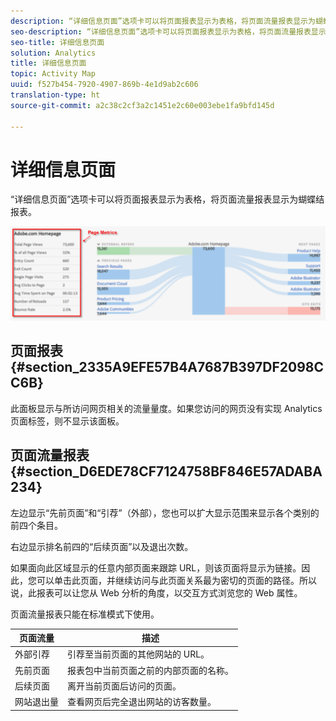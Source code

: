 ```yaml
---
description: “详细信息页面”选项卡可以将页面报表显示为表格，将页面流量报表显示为蝴蝶结报表。
seo-description: “详细信息页面”选项卡可以将页面报表显示为表格，将页面流量报表显示为蝴蝶结报表。
seo-title: 详细信息页面
solution: Analytics
title: 详细信息页面
topic: Activity Map
uuid: f527b454-7920-4907-869b-4e1d9ab2c606
translation-type: ht
source-git-commit: a2c38c2cf3a2c1451e2c60e003ebe1fa9bfd145d

---
```



# 详细信息页面

“详细信息页面”选项卡可以将页面报表显示为表格，将页面流量报表显示为蝴蝶结报表。

![](assets/page_flow.png)

## 页面报表 {#section_2335A9EFE57B4A7687B397DF2098CC6B}

此面板显示与所访问网页相关的流量量度。如果您访问的网页没有实现 Analytics 页面标签，则不显示该面板。

## 页面流量报表 {#section_D6EDE78CF7124758BF846E57ADABA234}

左边显示“先前页面”和“引荐”（外部），您也可以扩大显示范围来显示各个类别的前四个条目。

右边显示排名前四的“后续页面”以及退出次数。

如果面向此区域显示的任意内部页面来跟踪 URL，则该页面将显示为链接。因此，您可以单击此页面，并继续访问与此页面关系最为密切的页面的路径。所以说，此报表可以让您从 Web 分析的角度，以交互方式浏览您的 Web 属性。

页面流量报表只能在标准模式下使用。

| **页面流量** | **描述** |
|---|---|
| 外部引荐 | 引荐至当前页面的其他网站的 URL。 |
| 先前页面 | 报表包中当前页面之前的内部页面的名称。 |
| 后续页面 | 离开当前页面后访问的页面。 |
| 网站退出量 | 查看网页后完全退出网站的访客数量。 |

